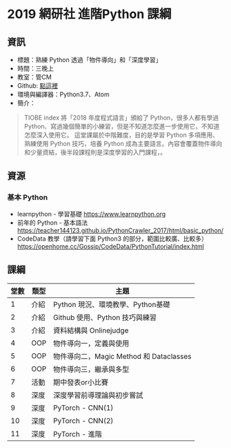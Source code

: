 # 2019 網研社 進階Python 課綱

## 資訊
- 標題：熟練 Python 透過「物件導向」和「深度學習」
- 時間：三晚上
- 教室：管CM
- Github: [點這裡](https://github.com/teacher144123/AdvancedPython_2019)
- 環境與編譯器：Python3.7、Atom
- 簡介：
> TIOBE index 將「2018 年度程式語言」頒給了 Python，很多人都有學過 Python、寫過幾個簡單的小練習，但是不知道怎麼進一步使用它，不知道怎麼深入使用它。
> 這堂課屬於中階難度，目的是學習 Python 多項應用、熟練使用 Python 技巧，培養 Python 成為主要語言。內容會覆蓋物件導向和少量資結，後半段課程則是深度學習的入門課程，。

## 資源
### 基本 Python
- learnpython - 學習基礎
https://www.learnpython.org
- 前年的 Python - 基本語法
https://teacher144123.github.io/PythonCrawler_2017/html/basic_python/
- CodeData 教學（請學習下面 Python3 的部分，範圍比較廣、比較多）
https://openhome.cc/Gossip/CodeData/PythonTutorial/index.html

## 課綱


| 堂數 | 類型 | 主題 |
| - | - | - |
|  1 | 介紹 | Python 現況、環境教學、Python基礎 |
|  2 | 介紹 | Github 使用、Python 技巧與練習 |
|  3 | 介紹 | 資料結構與 Onlinejudge |
|  4 | OOP | 物件導向一，定義與使用 |
|  5 | OOP | 物件導向二，Magic Method 和 Dataclasses
|  6 | OOP | 物件導向三，繼承與多型 |
|  7 | 活動 | 期中發表or小比賽 |
|  8 | 深度 | 深度學習前導理論與初步嘗試 |
|  9 | 深度 | PyTorch - CNN(1) |
| 10 | 深度 | PyTorch - CNN(2) |
| 11 | 深度 | PyTorch - 進階 |

